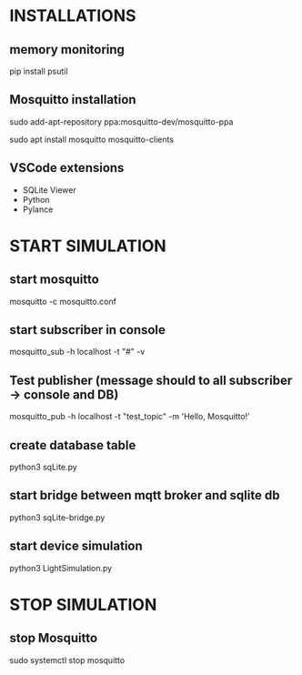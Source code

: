 # INSTALLATIONS

## memory monitoring
pip install psutil

## Mosquitto installation
sudo add-apt-repository ppa:mosquitto-dev/mosquitto-ppa

sudo apt install mosquitto mosquitto-clients

## VSCode extensions
- SQLite Viewer 
- Python
- Pylance

# START SIMULATION

## start mosquitto
mosquitto -c mosquitto.conf 

## start subscriber in console
mosquitto_sub -h localhost -t "#" -v

## Test publisher (message should to all subscriber -> console and DB)
mosquitto_pub -h localhost -t "test_topic" -m 'Hello, Mosquitto!'

## create database table
python3 sqLite.py

## start bridge between mqtt broker and sqlite db
python3 sqLite-bridge.py 

## start device simulation
python3 LightSimulation.py

# STOP SIMULATION

## stop Mosquitto
sudo systemctl stop mosquitto